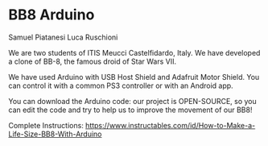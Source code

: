 # BB8 Arduino

Samuel Piatanesi
Luca Ruschioni

We are two students of ITIS Meucci Castelfidardo, Italy.
We have developed a clone of BB-8, the famous droid of Star Wars VII.

We have used Arduino with USB Host Shield and Adafruit Motor Shield. You can control it with a common PS3 controller or with an Android app.

You can download the Arduino code: our project is OPEN-SOURCE, so you can edit the code and try to help us to improve the movement of our BB8!

Complete Instructions: https://www.instructables.com/id/How-to-Make-a-Life-Size-BB8-With-Arduino
